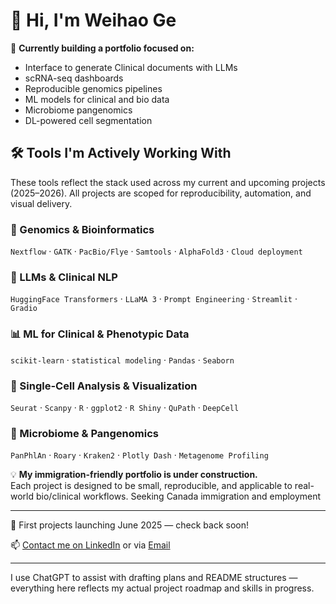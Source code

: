 # 👋 Hi, I'm Weihao Ge

🎯 **Currently building a portfolio focused on:**
- Interface to generate Clinical documents with LLMs
- scRNA-seq dashboards
- Reproducible genomics pipelines
- ML models for clinical and bio data
- Microbiome pangenomics
- DL-powered cell segmentation


## 🛠️ Tools I'm Actively Working With
These tools reflect the stack used across my current and upcoming projects (2025–2026). All projects are scoped for reproducibility, automation, and visual delivery.

### 🧬 Genomics & Bioinformatics
`Nextflow` · `GATK` · `PacBio/Flye` · `Samtools` · `AlphaFold3` · `Cloud deployment`

### 🧠 LLMs & Clinical NLP
`HuggingFace Transformers` · `LLaMA 3` · `Prompt Engineering` · `Streamlit` · `Gradio`

### 📊 ML for Clinical & Phenotypic Data
`scikit-learn` · `statistical modeling` · `Pandas` · `Seaborn`

### 🧫 Single-Cell Analysis & Visualization
`Seurat` · `Scanpy` · `R` · `ggplot2` · `R Shiny` · `QuPath` · `DeepCell`

### 🧪 Microbiome & Pangenomics
`PanPhlAn` · `Roary` · `Kraken2` · `Plotly Dash` · `Metagenome Profiling`

💡 **My immigration-friendly portfolio is under construction.**  
Each project is designed to be small, reproducible, and applicable to real-world bio/clinical workflows. Seeking Canada immigration and employment

---


📌 First projects launching June 2025 — check back soon!

📫 [Contact me on LinkedIn](https://www.linkedin.com/in/weihao-ge-22597486/) or via [Email](whgephy@gmail.com)


---

I use ChatGPT to assist with drafting plans and README structures — everything here reflects my actual project roadmap and skills in progress.
